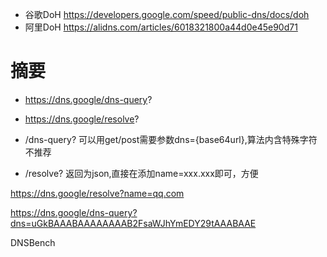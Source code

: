 * 谷歌DoH https://developers.google.com/speed/public-dns/docs/doh
* 阿里DoH https://alidns.com/articles/6018321800a44d0e45e90d71

# 摘要

* https://dns.google/dns-query?
* https://dns.google/resolve?

* /dns-query? 可以用get/post需要参数dns={base64url},算法内含特殊字符 不推荐
* /resolve?   返回为json,直接在添加name=xxx.xxx即可，方便



https://dns.google/resolve?name=qq.com

https://dns.google/dns-query?dns=uGkBAAABAAAAAAAAB2FsaWJhYmEDY29tAAABAAE

DNSBench
